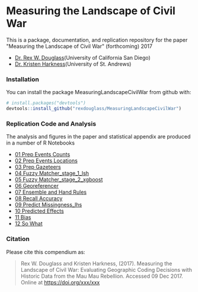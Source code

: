 
<!-- README.md is generated from README.Rmd. Please edit that file -->
Measuring the Landscape of Civil War
====================================

This is a package, documentation, and replication repository for the paper "Measuring the Landscape of Civil War" (forthcoming) 2017

-   [Dr. Rex W. Douglass](www.rexdouglass.com)(University of California San Diego)
-   [Dr. Kristen Harkness](https://kristenharkness.com/)(University of St. Andrews)

### Installation

You can install the package MeasuringLandscapeCivilWar from github with:

``` r
# install.packages("devtools")
devtools::install_github("rexdouglass/MeasuringLandscapeCivilWar")
```

### Replication Code and Analysis

The analysis and figures in the paper and statistical appendix are produced in a number of R Notebooks

-   [01 Prep Events Counts](https://rexdouglass.github.io/MeasuringLandscape/01_prep_events_counts.nb.html)
-   [02 Prep Events Locations](https://rexdouglass.github.io/MeasuringLandscape/02_prep_events_locations.nb.html)
-   [03 Prep Gazeteers](https://rexdouglass.github.io/MeasuringLandscape/03_prep_gazeteers.nb.html)
-   [04 Fuzzy Matcher\_stage\_1\_lsh](https://rexdouglass.github.io/MeasuringLandscape/04_fuzzy_matcher_stage_1_lsh.nb.html)
-   [05 Fuzzy Matcher\_stage\_2\_xgboost](https://rexdouglass.github.io/MeasuringLandscape/05_fuzzy_matcher_stage_2_xgboost.nb.html)
-   [06 Georeferencer](https://rexdouglass.github.io/MeasuringLandscape/06_georeferencer.nb.html)
-   [07 Ensemble and Hand Rules](https://rexdouglass.github.io/MeasuringLandscape/07_ensemble_and_hand_rules.nb.html)
-   [08 Recall Accuracy](https://rexdouglass.github.io/MeasuringLandscape/08_ensemble_and_hand_rules.nb.html)
-   [09 Predict Missingness\_lhs](https://rexdouglass.github.io/MeasuringLandscape/09_recall_accuracy.nb.html)
-   [10 Predicted Effects](https://rexdouglass.github.io/MeasuringLandscape/10_predicted_effects.nb.html)
-   [11 Bias](https://rexdouglass.github.io/MeasuringLandscape/11_bias.nb.html)
-   [12 So What](https://rexdouglass.github.io/MeasuringLandscape/12_so_what.nb.html)

### Citation

Please cite this compendium as:

> Rex W. Douglass and Kristen Harkness, (2017). Measuring the Landscape of Civil War: Evaluating Geographic Coding Decisions with Historic Data from the Mau Mau Rebellion. Accessed 09 Dec 2017. Online at <https://doi.org/xxx/xxx>

